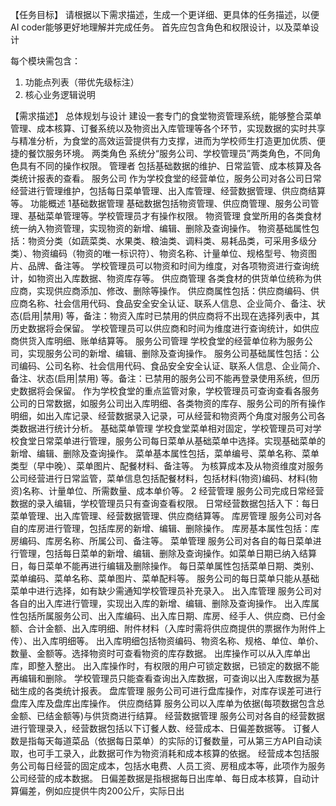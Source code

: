 【任务目标】
请根据以下需求描述，生成一个更详细、更具体的任务描述，以便AI coder能够更好地理解并完成任务。
首先应包含角色和权限设计，以及菜单设计

每个模块需包含：
1. 功能点列表（带优先级标注）
2. 核心业务逻辑说明

【需求描述】
总体规划与设计
建设一套专门的食堂物资管理系统，能够整合菜单管理、成本核算、订餐系统以及物资出入库管理等各个环节，实现数据的实时共享与精准分析，为食堂的高效运营提供有力支撑，进而为学校师生打造更加优质、便捷的餐饮服务环境。
两类角色
系统分“服务公司、学校管理员”两类角色，不同角色具有不同的操作权限。
管理者
包括基础数据的维护、日常监管、成本核算及各类统计报表的查看。
服务公司
作为学校食堂的经营单位，服务公司对各公司日常经营进行管理维护，包括每日菜单管理、出入库管理、经营数据管理、供应商结算等。
功能概述
1基础数据管理
基础数据包括物资管理、供应商管理、服务公司管理、基础菜单管理等。学校管理员才有操作权限。
物资管理
食堂所用的各类食材统一纳入物资管理，实现物资的新增、编辑、删除及查询操作。
物资基础属性包括：物资分类（如蔬菜类、水果类、粮油类、调料类、易耗品类，可采用多级分类）、物资编码（物资的唯一标识符）、物资名称、计量单位、规格型号、物资图片、品牌、备注等。
学校管理员可以物资和时间为维度，对各项物资进行查询统计，如物资出入库数据、物资库存等。
供应商管理
各类食材的供货单位统称为供应商，实现供应商添加、修改、删除等操作。
供应商属性包括：供应商编码、供应商名称、社会信用代码、食品安全安全认证、联系人信息、企业简介、备注、状态(启用|禁用)
等，备注：物资入库时已禁用的供应商将不出现在选择列表中，其历史数据将会保留。
学校管理员可以供应商和时间为维度进行查询统计，如供应商供货入库明细、账单结算等。
服务公司管理
学校食堂的经营单位称为服务公司，实现服务公司的新增、编辑、删除及查询操作。
服务公司基础属性包括：公司编码、公司名称、社会信用代码、食品安全安全认证、联系人信息、企业简介、备注、状态(启用|禁用)
等。备注：已禁用的服务公司不能再登录使用系统，但历史数据将会保留。
作为学校食堂的重点监管对象，学校管理员可查询查看各服务公司的日常数据，如服务公司出入库明细、各类物资的库存、服务公司的所有操作明细，如出入库记录、经营数据录入记录，可从经营和物资两个角度对服务公司各类数据进行统计分析。
基础菜单管理
学校食堂菜单相对固定，学校管理员可对学校食堂日常菜单进行管理，服务公司每日菜单从基础菜单中选择。实现基础菜单的新增、编辑、删除及查询操作。
菜单基本属性包括，菜单编号、菜单名称、菜单类型（早中晚）、菜单图片、配餐材料、备注等。
为核算成本及从物资维度对服务公司经营进行日常监管，菜单信息包括配餐材料，包括材料(物资)编码、材料(物资)名称、计量单位、所需数量、成本单价等。
2 经营管理
服务公司完成日常经营数据的录入编辑，学校管理员只有查询查看权限。
日常经营数据包括入下：每日菜单管理、出入库管理、经营数据管理、供应商结算等。
库房管理
服务公司对各自的库房进行管理，包括库房的新增、编辑、删除操作。
库房基本属性包括：库房编码、库房名称、所属公司、备注等。
菜单管理
服务公司对各自的每日菜单进行管理，包括每日菜单的新增、编辑、删除及查询操作。如菜单日期已纳入结算日，每日菜单不能再进行编辑及删除操作。
每日菜单属性包括菜单日期、类别、菜单编码、菜单名称、菜单图片、菜单配料等。
服务公司的每日菜单只能从基础菜单中进行选择，如有缺少需通知学校管理员补充录入。
出入库管理
服务公司对各自的出入库进行管理，实现出入库的新增、编辑、删除及查询操作。
出入库属性包括所属服务公司、出入库编码、出入库日期、库房、经手人、供应商、已付金额、合计金额、出入库明细、附件材料（入库时需将供应商提供的票据作为附件上传）、出入库明细等。
出入库明细包括物资编码、物资名称、规格、单位、单价、数量、金额等。选择物资时可查看物资的库存数据。
出库操作可以从入库单出库，即整入整出。
出入库操作时，有权限的用户可锁定数据，已锁定的数据不能再编辑和删除。
学校管理员只能查看查询出入库数据，可查询以出入库数据为基础生成的各类统计报表。
盘库管理
服务公司可进行盘库操作，对库存误差可进行盘库入库及盘库出库操作。
供应商结算
服务公司以入库单为依据(每项数据包含总金额、已结金额等)与供货商进行结算。
经营数据管理
服务公司对各自的经营数据进行管理录入，经营数据包括以下订餐人数、经营成本、日偏差数据等。
订餐人数是指每天每道菜品（依据每日菜单）的实际的订餐数量，可从第三方API自动读取，也可手工录入，此数据可作为物资消耗和成本核算的依据。
经营成本包括服务公司每日经营的固定成本，包括水电费、人员工资、房租成本等，此项作为服务公司经营的成本数据。
日偏差数据是指根据每日出库单、每日成本核算，自动计算偏差，例如应提供牛肉200公斤，实际日出
